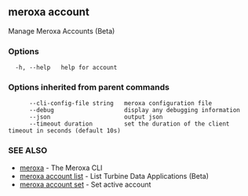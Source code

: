 ## meroxa account

Manage Meroxa Accounts (Beta)

### Options

```
  -h, --help   help for account
```

### Options inherited from parent commands

```
      --cli-config-file string   meroxa configuration file
      --debug                    display any debugging information
      --json                     output json
      --timeout duration         set the duration of the client timeout in seconds (default 10s)
```

### SEE ALSO

* [meroxa](meroxa.md)	 - The Meroxa CLI
* [meroxa account list](meroxa_account_list.md)	 - List Turbine Data Applications (Beta)
* [meroxa account set](meroxa_account_set.md)	 - Set active account

